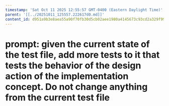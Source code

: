 ```yaml
---
timestamp: 'Sat Oct 11 2025 12:55:57 GMT-0400 (Eastern Daylight Time)'
parent: '[[../20251011_125557.222617d0.md]]'
content_id: d951a9b3e8aea55a90f70fb30d5cb02aee1980a4145673c93cd2a329f99b4891
---
```


# prompt: given the current state of the test file, add more tests to it that tests the behavior of the design action of the implementation concept. Do not change anything from the current test file
